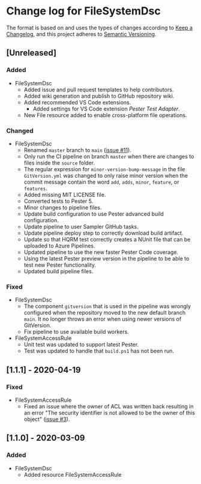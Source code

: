 # Change log for FileSystemDsc

The format is based on and uses the types of changes according to [Keep a Changelog](https://keepachangelog.com/en/1.0.0/),
and this project adheres to [Semantic Versioning](https://semver.org/spec/v2.0.0.html).

## [Unreleased]

### Added

- FileSystemDsc
  - Added issue and pull request templates to help contributors.
  - Added wiki generation and publish to GitHub repository wiki.
  - Added recommended VS Code extensions.
    - Added settings for VS Code extension _Pester Test Adapter_.
  - New File resource added to enable cross-platform file operations.

### Changed

- FileSystemDsc
  - Renamed `master` branch to `main` ([issue #11](https://github.com/dsccommunity/FileSystemDsc/issues/11)).
  - Only run the CI pipeline on branch `master` when there are changes to
    files inside the `source` folder.
  - The regular expression for `minor-version-bump-message` in the file
    `GitVersion.yml` was changed to only raise minor version when the
    commit message contain the word `add`, `adds`, `minor`, `feature`,
    or `features`.
  - Added missing MIT LICENSE file.
  - Converted tests to Pester 5.
  - Minor changes to pipeline files.
  - Update build configuration to use Pester advanced build configuration.
  - Update pipeline to user Sampler GitHub tasks.
  - Update pipeline deploy step to correctly download build artifact.
  - Update so that HQRM test correctly creates a NUnit file that can be
    uploaded to Azure Pipelines.
  - Updated pipeline to use the new faster Pester Code coverage.
  - Using the latest Pester preview version in the pipeline to be able to
    test new Pester functionality.
  - Updated build pipeline files.

### Fixed

- FileSystemDsc
  - The component `gitversion` that is used in the pipeline was wrongly configured
    when the repository moved to the new default branch `main`. It no longer throws
    an error when using newer versions of GitVersion.
  - Fix pipeline to use available build workers.
- FileSystemAccessRule
  - Unit test was updated to support latest Pester.
  - Test was updated to handle that `build.ps1` has not been run.

## [1.1.1] - 2020-04-19

### Fixed

- FileSystemAccessRule
  - Fixed an issue where the owner of ACL was written back resulting in an
    error "The security identifier is not allowed to be the owner of this
    object" ([issue #3](https://github.com/dsccommunity/FileSystemDsc/issues/3)).

## [1.1.0] - 2020-03-09

### Added

- FileSystemDsc
  - Added resource FileSystemAccessRule
